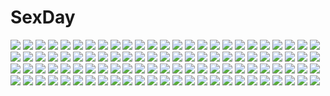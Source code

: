 # SexDay
![](https://konachan.com/jpeg/6d9a69d9a4c9ae9657fd849bcc03f30d/Konachan.com%20-%20202804%202girls%20black_hair%20blonde_hair%20blush%20green_eyes%20hug%20loli%20nova%20original%20panties%20pink_eyes%20school_uniform%20skirt%20thighhighs%20twintails%20underwear%20white.jpg)
![](https://konachan.com/image/a31b7d778e97bc63190d978b9ba124f3/Konachan.com%20-%20125767%20kiriya_nozomi%20mayoi_neko_overrun%21%20serizawa_fumino%20tsuzuki_otome%20umenomori_chise.jpg)
![](https://konachan.com/image/2ec992126b92f35eb36dd9836fb60a3a/Konachan.com%20-%2013077%20kanon%20sawatari_makoto.jpg)
![](https://konachan.com/image/2f7397cdca2efb46379b06242f76674c/Konachan.com%20-%2070145%20amamoto_fuuka%20close%20ginta%20pink_hair%20school_uniform%20skirt%20sugar%2Bspice_2%20twintails.jpg)
![](https://konachan.com/jpeg/c7d08da968848cac87a214fee0ea39ca/Konachan.com%20-%20130733%20blush%20bra%20breasts%20game_cg%20makita_maki%20mukougaoka_kana%20nipples%20open_shirt%20panties%20pink_hair%20pussy_juice%20school_uniform%20spread_legs%20underwear%20wet.jpg)
![](https://konachan.com/image/eab434aaa244a800ca1b3bcff99edaee/Konachan.com%20-%2079125%20barefoot%20blonde_hair%20blue_eyes%20dress%20flowers%20long_hair%20petals%20pink_hair%20princess_frontier%20senomoto_hisashi%20tree.jpg)
![](https://konachan.com/image/a4a89f0166fb6e9d8e99ba4a55d560e5/Konachan.com%20-%20253809%20black_hair%20bow%20braids%20breasts%20brown_eyes%20brown_hair%20glasses%20group%20hug%20long_hair%20male%20pink_hair%20purple_eyes%20red_eyes%20sakura_airi%20short_hair%20skirt%20tie.jpg)
![](https://konachan.com/jpeg/d037feb2cbf7699a6606eda260a98686/Konachan.com%20-%20306306%20breasts%20close%20nipples%20original%20otokuyou%20red_eyes%20shiroi_ko_%28otokuyou%29%20short_hair%20topless%20white%20white_hair.jpg)
![](https://konachan.com/image/f8f6c46b5255ca59b54f0c29779c6980/Konachan.com%20-%2015902%20carnelian%20reen_kadorer.jpg)
![](https://konachan.com/jpeg/a0fdb8712d1f31c32cb3c905d99990cb/Konachan.com%20-%20272728%20blush%20breasts%20cum%20demon%20game_cg%20long_hair%20mirror_%28game%29%20nipples%20paizuri%20penis%20pink_hair%20purple_eyes%20shackles%20succubus%20succubus_leah%20uncensored%20wings.jpg)
![](https://konachan.com/jpeg/d69a88c8384d21f219c25b8554c3f103/Konachan.com%20-%20272128%20ass%20bed%20black_hair%20blue_eyes%20blush%20nopan%20short_hair%20ssss.gridman%20takarada_rikka%20tianlluo.jpg)
![](https://konachan.com/image/515aca7bf9d43c9fbb450b6f785765f9/Konachan.com%20-%20135204%20fujii_tomoyuki%20kyoukai_senjou_no_horizon%20marga_nalze%20margot_knight%20scan.jpg)
![](https://konachan.com/jpeg/b36146d2864a6829e3ad4bc2ae2922ea/Konachan.com%20-%20266301%20akabeisoft3%20akizora_momiji%20blush%20breasts%20brown_eyes%20brown_hair%20bubbles%20censored%20game_cg%20long_hair%20nipples%20nude%20penis%20pussy%20seto_rikako%20sex.jpg)
![](https://konachan.com/jpeg/dfc5eec79d6a79238f853f4dc449a38d/Konachan.com%20-%20198708%20arima_kousei%20black_hair%20blonde_hair%20blue_eyes%20dress%20glasses%20instrument%20long_hair%20male%20miyazono_kaori%20music%20piano%20short_hair%20tagme_%28artist%29%20tie%20violin.jpg)
![](https://konachan.com/image/d7b30f0082a80e06d12d9cd2f13303d8/Konachan.com%20-%2077929%20jpeg_artifacts%20original%20redjuice%20tagme.jpg)
![](https://konachan.com/jpeg/beaf43edd8a7bf6570539912c76f8368/Konachan.com%20-%20163939%202girls%20animal_ears%20butterfly%20dress%20hewsack%20long_hair%20original%20thighhighs.jpg)
![](https://konachan.com/image/9e25034aca903f25c11e887089f6f514/Konachan.com%20-%20303967%20azur_lane%20bikini%20blush%20breasts%20erect_nipples%20garter%20long_hair%20pink_eyes%20pink_hair%20shirt_lift%20shorts%20signed%20swimsuit%20twintails%20wristwear.jpg)
![](https://konachan.com/jpeg/abd419e8370615ff025ba4256b6caa12/Konachan.com%20-%20205288%20barefoot%20bellabow%20bow%20building%20clouds%20hakurei_reimu%20japanese_clothes%20miko%20skirt%20touhou%20tree.jpg)
![](https://konachan.com/jpeg/2c26cac2466781b1b0b772d149c5f944/Konachan.com%20-%20260867%20animal%20animal_ears%20blush%20breasts%20brown_hair%20cleavage%20cropped%20dog%20doggirl%20flowers%20gloves%20green_eyes%20long_hair%20no_bra%20ponytail%20tail%20tears%20thighhighs.jpg)
![](https://konachan.com/image/984ad19210541e1e2a88e3796bb647f4/Konachan.com%20-%2022166%20ar_tonelico%20aurica_nestmile%20nagi_ryou.jpg)
![](https://konachan.com/image/18617bfedcc4a6dc5c9fa51a9a147c73/Konachan.com%20-%2022967%20mishima_reika%20rahxephon.jpg)
![](https://konachan.com/jpeg/f711cbdbc748fb39f68b9c2973eaeba2/Konachan.com%20-%20182771%20black_hair%20daito%20glasses%20gun%20headphones%20long_hair%20original%20school_uniform%20skirt%20socks%20weapon%20white.jpg)
![](https://konachan.com/image/df599d544c9ca899d1c700c6d8f6a318/Konachan.com%20-%2039536%20gothic%20goth-loli%20lolita_fashion%20tagme%20triptych.jpg)
![](https://konachan.com/jpeg/9084c8bdf3a1e1cc9760fea57a238b4a/Konachan.com%20-%20253168%20azarashi_soft%20beach%20blush%20brown_hair%20clouds%20game_cg%20hug%20izumo_souji%20kidou_yuuri%20long_hair%20male%20orange_eyes%20short_hair%20sky%20sunset%20water.jpg)
![](https://konachan.com/image/cdc8f264e3ea7cb418937f39640c9292/Konachan.com%20-%20278673%20animal_ears%20animal_ears_%28artist%29%20anthropomorphism%20blonde_hair%20blush%20bow%20catgirl%20close%20kemono_friends%20serval%20short_hair%20yellow_eyes.jpg)
![](https://konachan.com/jpeg/9131e50da82672164ddea36102a2663e/Konachan.com%20-%20238370%20amagai_tarou%20blush%20bra%20breasts%20brown_eyes%20brown_hair%20navel%20open_shirt%20original%20short_hair%20signed%20underwear%20wet.jpg)
![](https://konachan.com/jpeg/ced40e917a0c4bed10ca9021a66ae197/Konachan.com%20-%20263848%20applique%20aqua_eyes%20asami_asami%20bed%20blonde_hair%20dress%20game_cg%20no_bra%20nopan%20re%3Abirth_colony_-lost_azurite-%20see_through%20serruria_celestite.jpg)
![](https://konachan.com/image/f9afc1506b240ded46a039ca38ce8e1c/Konachan.com%20-%2072547%20black_rock_shooter%20kuroi_mato.jpg)
![](https://konachan.com/image/51013aad2f695396b1cae16619a4f858/Konachan.com%20-%207796%20gretel%20otogi_juushi_akazukin%20pop.jpg)
![](https://konachan.com/jpeg/493b8bf69ef0e0c292ea19159594e924/Konachan.com%20-%20214199%20aqua_eyes%20barefoot%20blue_hair%20blush%20flat_chest%20gochuumon_wa_usagi_desu_ka%3F%20kafuu_chino%20loli%20long_hair%20masaki_kei%20navel%20nipples%20nude.jpg)
![](https://konachan.com/image/247412d274014efae54f7072a492d236/Konachan.com%20-%20183867%20animal_ears%20blush%20idolmaster%20idolmaster_cinderella_girls%20natsu%20ninomiya_asuka%20orange_hair%20pink_eyes.jpg)
![](https://konachan.com/jpeg/47931bda6fbeef061029cabf2e89566d/Konachan.com%20-%20166435%20blush%20bondage%20breasts%20censored%20cross%20game_cg%20hat%20long_hair%20navel%20necklace%20nipples%20pantyhose%20peassoft%20purple_eyes%20pussy%20pussy_juice%20rope%20white_hair.jpg)
![](https://konachan.com/jpeg/f1f0e4d50d842c2352658732f71a3a8b/Konachan.com%20-%20271145%202girls%20bed%20bilibala%20blonde_hair%20blush%20book%20erect_nipples%20fate_%28series%29%20ipod%20long_hair%20panties%20red_eyes%20spread_legs%20underwear%20watermark%20white_hair%20yuri.jpg)
![](https://konachan.com/jpeg/4240a5e687d817f11d7829763d372e21/Konachan.com%20-%20103829%20blue_eyes%20dress%20fue%20game_cg%20liane_jacotey%20rococoworks%20sky%20vanitas_no_hitsuji.jpg)
![](https://konachan.com/image/edc577cf8b970c98b16787d3b64d2a64/Konachan.com%20-%20146466%20blonde_hair%20brown_eyes%20candy%20forest%20gun%20mecha%20short_hair%20tagme%20tree%20uniform%20weapon.jpg)
![](https://konachan.com/image/b9fc08949b46e4631e2ed447a55d4e7c/Konachan.com%20-%2088064%20aki_minoriko%20aki_shizuha%20aqua_hair%20blonde_hair%20bow%20brown_hair%20computer%20group%20hat%20long_hair%20short_hair%20skirt%20takaha%20touhou%20twintails%20wink%20yellow_eyes.jpg)
![](https://konachan.com/image/e186843d7e44392d958c6eb53d1f7114/Konachan.com%20-%2075541%20black_hair%20blonde_hair%20brown_eyes%20hat%20long_hair%20orange_hair%20original%20ponytail%20tagme.jpg)
![](https://konachan.com/jpeg/b5a25b0b12954b14274a8c67ca91ecee/Konachan.com%20-%20267053%20aqua_eyes%20bandage%20blue_eyes%20bow%20dress%20gray_hair%20group%20hat%20headband%20kizuna_ai%20long_hair%20ponytail%20signed%20sketch%20skirt%20socks%20twintails%20wristwear.jpg)
![](https://konachan.com/image/f17dcb3a8fba41f949b07f4b31bcc44b/Konachan.com%20-%2041630%20fukuyama_lisa%20girls_bravo%20hare_nanaka_koyomi%20kojima_kirie%20lana_jude_tomoka%20mario_kaneda%20miharu_sena_kanaka.jpg)
![](https://konachan.com/image/5844b3c650b4711fb70d449186582b67/Konachan.com%20-%2010587%20da_capo%20shirakawa_kotori%20swimsuit.jpg)
![](https://konachan.com/jpeg/1d2983f1e0b9f9df6b85c322c725efb1/Konachan.com%20-%20184442%20aircraft%20akagi_%28kancolle%29%20anthropomorphism%20blood%20bow%20group%20haimerejzero%20hiryuu_%28kancolle%29%20kaga_%28kancolle%29%20kantai_collection%20torn_clothes%20water.jpg)
![](https://konachan.com/jpeg/45efbd7d3c2e3796730b4be91b872015/Konachan.com%20-%20147603%20amagami_akito%20blue_eyes%20brown_eyes%20brown_hair%20flat_chest%20game_cg%20kusunoki_hibiki%20kusunoki_kukune%20male%20mitha%20nanawind%20twintails%20white_hair%20yuyukana.jpg)
![](https://konachan.com/image/5e9ac2d9b4d0b12fd81d6af8e2ad5ca4/Konachan.com%20-%2056296%20blue_hair%20boots%20dress%20hat%20hinanawi_tenshi%20long_hair%20red_eyes%20sky%20sword%20touhou%20weapon.jpg)
![](https://konachan.com/image/7c7bedb2f9773c945aa7c76348606d37/Konachan.com%20-%2075804%20ass%20blue%20blue_eyes%20brown_hair%20gym_uniform%20kneehighs%20mani%20panties%20ponytail%20striped_panties%20underwear.jpg)
![](https://konachan.com/jpeg/f4aa547c4efe2b8f5c89606b02a03f88/Konachan.com%20-%2089927%20asuka_mirai%20blue_eyes%20blush%20brown_hair%20game_cg%20journey%20mikeou%20nanairo_kouro%20sky.jpg)
![](https://konachan.com/image/bdeb5c5db0aaf2e4138fc7c2ddd4197f/Konachan.com%20-%20156596%20ass%20blue_eyes%20blue_hair%20bow%20breasts%20fingering%20green_eyes%20hat%20ikaruga%20long_hair%20nipples%20pantyhose%20pussy%20tagme%20thighhighs%20uncensored%20wet%20yottin%20yuri.jpg)
![](https://konachan.com/image/806ed08b9bbd82134eca9fe07fb2c5f2/Konachan.com%20-%20163108%20arvalis%20diglett%20natu%20pokemon%20realistic%20silhouette%20watermark%20xatu%20zoroark%20zorua.jpg)
![](https://konachan.com/jpeg/f32a2f791f8d7d7a8b1036e026705eec/Konachan.com%20-%20104082%202girls%20akemi_homura%20black_hair%20bow%20crying%20kaname_madoka%20long_hair%20pink_hair%20purple_eyes%20red_eyes%20ribbons%20short_hair%20tears%20twintails%20white.jpg)
![](https://konachan.com/image/a36e6cdf441c12bfcad05b4d265785fe/Konachan.com%20-%20161305%20chodo_%28mahumohi%29%20clouds%20original%20scenic%20school_uniform%20sky%20stars.jpg)
![](https://konachan.com/image/6489e66953eca892b31f829de4e4ba0e/Konachan.com%20-%20192222%20aqua_hair%20hatsune_miku%20long_hair%20rella%20thighhighs%20twintails%20vocaloid.jpg)
![](https://konachan.com/image/8b282c8cc835258cac2da3c553f41c08/Konachan.com%20-%2032321%20anderson%20ciel%20crossover%20hellsing%20shingetsutan_tsukihime.jpg)
![](https://konachan.com/image/d2a3bae82a00521c4731a6933dcce504/Konachan.com%20-%20140953%20akemi_homura%20bikini%20black_eyes%20black_hair%20blue_hair%20blush%20clouds%20izumi_bell%20kyuubee%20long_hair%20miki_sayaka%20red_hair%20short_hair%20sky%20swimsuit%20water.jpg)
![](https://konachan.com/image/474f533980f09b28d0f1fcc28dae08fc/Konachan.com%20-%20251030%202girls%20braids%20brown_hair%20erect_nipples%20girls_frontline%20gloves%20gray_hair%20liduke%20long_hair%20panties%20purple_eyes%20red_eyes%20short_hair%20underwear.jpg)
![](https://konachan.com/image/55ea5cbcd5ef868d7ee769d360e4fa93/Konachan.com%20-%20122183%20queen%27s_blade%20see_through%20tomoe.jpg)
![](https://konachan.com/jpeg/aeadb58dc504ba351a20eba0b7e01a83/Konachan.com%20-%20210345%20animal_ears%20bell%20breasts%20catgirl%20cleavage%20game_cg%20sakura_dungeon%20tagme_%28character%29%20thighhighs%20torn_clothes%20wanaca%20winged_cloud.jpg)
![](https://konachan.com/image/a71b0dc878e1731121e87e326ccc5efd/Konachan.com%20-%20145611%20blonde_hair%20blush%20brown_hair%20dress%20gary_%28ib%29%20ib%20ib_%28ib%29%20long_hair%20male%20mary_%28ib%29%20pink_eyes%20purple_eyes%20purple_hair%20ribbons%20stairs%20suit.jpg)
![](https://konachan.com/jpeg/3aeb2545bea882996a8f963ab53ab93d/Konachan.com%20-%2096765%20animal_ears%20hat%20inubashiri_momiji%20noveske_n4%20phone%20red_eyes%20skirt%20touhou%20white_hair%20wolfgirl.jpg)
![](https://konachan.com/image/4aef547404aeb72d8ec5e7957de5b649/Konachan.com%20-%20119072%20black_hair%20coach%20glasses%20long_hair%20original%20skirt%20thighhighs.jpg)
![](https://konachan.com/image/5a07f6c39174c42a5e097b2e58b418c3/Konachan.com%20-%20126798%20black_hair%20blue_eyes%20elbow_gloves%20fate_%28series%29%20fate_stay_night%20gloves%20long_hair%20thighhighs%20tohsaka_rin%20twintails%20underwear%20watermark.jpg)
![](https://konachan.com/image/9aede53002c906b6f50c55b19b197a53/Konachan.com%20-%20154240%20blush%20breast_hold%20erect_nipples%20green_hair%20headband%20idolmaster%20masturbation%20otonashi_kotori%20pussy_juice%20tears%20thighhighs%20vibrator.jpg)
![](https://konachan.com/image/aeb746541f78d4798b86a1e9671d138d/Konachan.com%20-%20186280%20armor%20blonde_hair%20cape%20glasses%20hat%20katana%20kiltaka%20long_hair%20original%20pointed_ears%20red_eyes%20samurai%20sword%20thighhighs%20weapon.jpg)
![](https://konachan.com/jpeg/ecf2d569c1bcecd7911730dc45f025a7/Konachan.com%20-%20178872%20aikatsu%21%20brown_eyes%20brown_hair%20imago%20long_hair%20shibuki_ran%20snow.jpg)
![](https://konachan.com/jpeg/0877de5ce5e6481d0b329f939da785d0/Konachan.com%20-%20303914%202girls%20aqua_hair%20ass%20beach%20bikini%20brown_eyes%20brown_hair%20clouds%20flowers%20karory%20long_hair%20necklace%20original%20scan%20sky%20swimsuit%20water.jpg)
![](https://konachan.com/image/4d6bead00b642957838f64d30b4decef/Konachan.com%20-%20265252%20blue_eyes%20braids%20building%20clouds%20dark%20doll%20dress%20flowers%20goth-loli%20inika%20landscape%20long_hair%20moon%20night%20original%20scenic%20sky%20watermark%20white_hair.jpg)
![](https://konachan.com/jpeg/e5a22f95183412043510fdcbc9f67e4f/Konachan.com%20-%20174683%20anus%20bath%20bathtub%20blush%20flat_chest%20game_cg%20komori_kei%20long_hair%20nipples%20nude%20pussy%20red_eyes%20ribbons%20ricotta%20twintails%20uncensored%20water%20white_hair.jpg)
![](https://konachan.com/image/e2067498075a6ec4e31d5f852e90ecea/Konachan.com%20-%20250006%20blonde_hair%20cytrus%20dress%20girls_frontline%20gloves%20green_eyes%20group%20gun%20hat%20headband%20loli%20long_hair%20pantyhose%20pink_eyes%20purple_hair%20red_eyes%20weapon.jpg)
![](https://konachan.com/image/11c170db66b073a7b06ba91b10cf3b2c/Konachan.com%20-%206836%20canvas%20sakurazuka_ren.jpg)
![](https://konachan.com/image/9150868075da12f13a8f862e8c48a3cf/Konachan.com%20-%2082809%20barefoot%20breasts%20chibi%20cleavage%20fujiwara_natsuko%20green_eyes%20green_hair%20hiiragi_noa%20isurugi_mio%20mm%21%20open_shirt%20panties%20popsicle%20underwear.jpg)
![](https://konachan.com/image/356b36c9824d9794fa90848100c12b26/Konachan.com%20-%20207257%20cropped%20elbow_gloves%20gloves%20green_eyes%20green_hair%20gumi%20headdress%20petals%20qingshui_ai%20short_hair%20vocaloid%20wedding_attire.jpg)
![](https://konachan.com/image/1e52196b3b8692ae18249c13981ddf79/Konachan.com%20-%20131506%20akemi_homura%20long_hair%20mahou_shoujo_madoka_magica%20pantyhose%20petals%20purple_eyes%20skirt%20sodapop_%28iemaki%29.jpg)
![](https://konachan.com/image/8494c7dc566b62d2e3673b7027fe9d27/Konachan.com%20-%20227590%20bou_nin%20braids%20flowers%20japanese_clothes%20kimono%20long_hair%20original%20twintails%20yellow.jpg)
![](https://konachan.com/jpeg/53bd118764aa0dbc92caa82711aa5162/Konachan.com%20-%2057899%20akiyama_mio%20breasts%20k-on%21%20korie_riko%20nipples%20scan%20thighhighs.jpg)
![](https://konachan.com/jpeg/1efa6b7248f7d2c60b1686b30a388d26/Konachan.com%20-%20173247%20breasts%20cleavage%20komori_kei%20noel_marres_ascot%20third-party_edit%20walkure_romanze%20wet%20white.jpg)
![](https://konachan.com/image/3d2ee1185b3d8800679a5abf4a7ddb7b/Konachan.com%20-%2088002%20alcot%20aona_masao%20ass%20bikini%20green_eyes%20irina_vladimirovna_putina%20nimura_yuushi%20osananajimi_wa_daitouryou%20ouhama_yukino%20swimsuit%20tan_lines.jpg)
![](https://konachan.com/image/9e1af39cf4dcce9a7b5860d7564b14f9/Konachan.com%20-%20177288%20landscape%20mecha%20original%20rhodotorura%20scenic.jpg)
![](https://konachan.com/image/e0215f8f88aed1922bc7047bff6b7292/Konachan.com%20-%2030647%20black_eyes%20long_hair%20scarf%20shiro_%28octet%29.jpg)
![](https://konachan.com/jpeg/2b46e4302655f2689a3590d7215ce9b5/Konachan.com%20-%20256665%20aqua_eyes%20aqua_hair%20beek%20close%20hatsune_miku%20headphones%20long_hair%20microphone%20nude%20twintails%20vocaloid.jpg)
![](https://konachan.com/jpeg/e63193b42e294f81e7e441a66d75031e/Konachan.com%20-%20297434%20aikatsu%21%20hitoto%20long_hair%20tagme_%28character%29%20thighhighs%20twintails.jpg)
![](https://konachan.com/jpeg/73f8f54f53521aa4801965c9952b4a4e/Konachan.com%20-%20225326%20ass%20bikini%20blush%20bow%20breasts%20brown_eyes%20cameltoe%20catgirl%20cleavage%20headband%20kneehighs%20long_hair%20original%20scan%20socks%20swimsuit%20tail%20underboob%20white.jpg)
![](https://konachan.com/image/68c30ae0b6c16449b597723f3a54fcfe/Konachan.com%20-%20305496%20allenes%20black_hair%20close%20long_hair%20original%20pantyhose%20school_uniform%20signed.jpg)
![](https://konachan.com/jpeg/8c1683f972989daa08cd7798d57478d8/Konachan.com%20-%20294373%20aqua_hair%20ass%20blush%20breasts%20cameltoe%20clouds%20food%20merunyaa%20original%20popsicle%20purple_eyes%20short_hair%20signed%20sky%20swimsuit%20tentacles%20water%20watermark.jpg)
![](https://konachan.com/image/3dac34d383580afc1df03850940fbbe2/Konachan.com%20-%20173866%202girls%20aner_%28qqan00%29%20ass%20black_hair%20blue_eyes%20kill_la_kill%20kiryuin_satsuki%20long_hair%20matoi_ryuuko%20short_hair%20sword%20thighhighs%20uniform%20weapon.jpg)
![](https://konachan.com/jpeg/36f47c02d453e1a1af13f523c4295b8e/Konachan.com%20-%20304509%20anus%20ass%20black_hair%20blue_eyes%20blush%20censored%20deru06%20dress%20long_hair%20mary_%28pokemon%29%20panty_pull%20penis%20pokemon%20pussy%20sex%20skirt_lift%20twintails.jpg)
![](https://konachan.com/image/57a2e0a9871f7b16bcf51794c701fd9f/Konachan.com%20-%2025406%20eureka%20eureka_seven.jpeg)
![](https://konachan.com/image/806e0f34fac12277817eb1c186f8e98b/Konachan.com%20-%20135289%20boa_hancock%20breasts%20close%20cum%20nipples%20one_piece%20taka_tony.jpg)
![](https://konachan.com/jpeg/215722ec5d4011ab55cb743928e9d4cf/Konachan.com%20-%20218449%20black_hair%20blush%20breasts%20close%20dk_senie%20glasses%20headphones%20no_bra%20original%20ponytail%20short_hair%20thighhighs%20topless%20yellow_eyes.jpg)
![](https://konachan.com/jpeg/60a7718a2237d868a785d4cae96d5b65/Konachan.com%20-%20257044%20book%20demon%20drink%20fang%20fire%20koakuma%20long_hair%20pantyhose%20paper%20penny_%28douding%29%20pumpkin%20tail%20touhou%20wings.jpg)
![](https://konachan.com/image/0c0f4b13bf1e9221ee8faca90d1ed924/Konachan.com%20-%2069024%20aleksander_nikolaevich_hell%20all_male%20bicolored_eyes%20blood%20chain%20male%20scythe%20seikon_no_qwaser%20short_hair%20weapon.jpg)
![](https://konachan.com/image/cab99279eafd7333672543fc4c8655e8/Konachan.com%20-%2045647%20canvas_3.jpg)
![](https://konachan.com/jpeg/75911e8a8749cc3d656e19d5fbc7140e/Konachan.com%20-%20180599%20aoi_suzuka%20apron%20black_hair%20blue_eyes%20breasts%20censored%20cum%20game_cg%20kagura_yuu%20long_hair%20nipples%20no_bra%20nopan%20otonari_koi_sensou%20penis%20sex%20spread_legs.jpg)
![](https://konachan.com/image/0cd4dc598ab6f7c992c69379e3d99eb6/Konachan.com%20-%2099983%20iganseijin%20mage%20magic%20patchouli_knowledge%20purple_eyes%20purple_hair%20touhou.jpg)
![](https://konachan.com/image/55bc04bd552817f64993f207a81ca237/Konachan.com%20-%20136260%20blue_hair%20ch%40r%20long_hair%20school_uniform%20sword%20tagme%20thighhighs%20weapon.jpg)
![](https://konachan.com/jpeg/18431050d278f608de151c2843ead25c/Konachan.com%20-%20229731%20anthropomorphism%20aqua_eyes%20bikini%20blush%20boots%20drink%20flat_chest%20flowers%20food%20hat%20long_hair%20navel%20nogi_takayoshi%20swimsuit%20waifu2x%20white_hair.jpg)
![](https://konachan.com/image/43edff0334d24960f471d31d54855b16/Konachan.com%20-%20151304%20animal_ears%20bell%20bow%20breasts%20brown_eyes%20catgirl%20christmas%20cleavage%20cocoa_%28cafe-hotcocoa%29%20long_hair%20nude%20orange_eyes%20original%20pink_hair%20ribbons.jpg)
![](https://konachan.com/image/3fafcc0c04d293bd7fbf486a2706ead6/Konachan.com%20-%2092231%20flowers%20headphones%20macco%20nico_nico_singer%20original%20vocaloid.jpg)
![](https://konachan.com/jpeg/5b27a3b7a75296210bfaef0d9787f8cb/Konachan.com%20-%2084394%20aratama%20blue_eyes%20blue_hair%20cirno%20fairy%20flowers%20leaves%20short_hair%20touhou.jpg)
![](https://konachan.com/jpeg/d4694e499ff92359050f650e99ac4ce6/Konachan.com%20-%20170406%20anus%20ass%20blush%20breasts%20censored%20eufonie%20game_cg%20koiken_otome%20long_hair%20nipples%20nopan%20open_shirt%20pussy%20red_eyes%20red_hair%20school_uniform%20skirt%20tateha.jpg)
![](https://konachan.com/image/28bcd5bcef2ca98adfe04a424b4b33dc/Konachan.com%20-%2065605%2011_eyes%20blush%20christmas%20food%20glasses%20hirohara_yukiko%20kusakabe_misuzu%20minase_yuka%20momono_shiori%20santa_costume%20tachibana_kukuri%20winter.jpg)
![](https://konachan.com/image/58f3b58e91876ecb8d89e3d47d9d8fcc/Konachan.com%20-%2064939%20carina_verritti%20ko%7Echa%20navel%20shukufuku_no_campanella.jpg)
![](https://konachan.com/image/64823bd57d68f27a09bf9010aeda2710/Konachan.com%20-%20276634%20aqua_eyes%20armor%20blood%20braids%20dress%20flowers%20gloves%20petals%20rose%20short_hair%20sinoalice%20snow_white_%28sinoalice%29%20sword%20vardan%20weapon%20white_hair.jpg)
